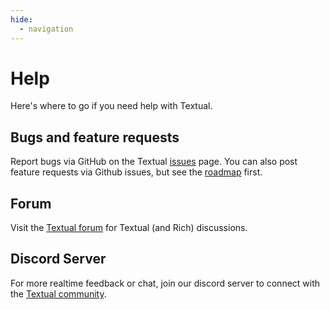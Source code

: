 ```yaml
---
hide:
  - navigation
---
```


# Help

Here's where to go if you need help with Textual.

## Bugs and feature requests

Report bugs via GitHub on the Textual [issues](https://github.com/Textualize/textual/issues) page. You can also post feature requests via Github issues, but see the [roadmap](./roadmap.md) first.

## Forum

Visit the [Textual forum](https://community.textualize.io/) for Textual (and Rich) discussions.

## Discord Server

For more realtime feedback or chat, join our discord server to connect with the [Textual community](https://discord.gg/Enf6Z3qhVr).

